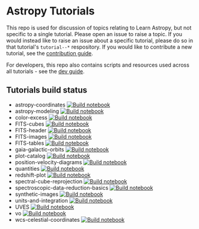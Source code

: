 # Astropy Tutorials

This repo is used for discussion of topics relating to Learn Astropy, but not specific to a single tutorial. Please open an issue to raise a topic. If you would instead like to raise an issue about a specific tutorial, please do so in that tutorial's `tutorial--*` respository. If you would like to contribute a new tutorial, see the [contribution guide](https://learn.astropy.org/contributing/).

For developers, this repo also contains scripts and resources used across all tutorials - see the [dev guide](https://github.com/astropy-learn/dev-guide).

## Tutorials build status
- astropy-coordinates [![Build notebook](https://github.com/astropy-learn/tutorial--astropy-coordinates/actions/workflows/build.yml/badge.svg)](https://github.com/astropy-learn/tutorial--astropy-coordinates/actions/workflows/build.yml)
- astropy-modeling [![Build notebook](https://github.com/astropy-learn/tutorial--astropy-modeling/actions/workflows/build.yml/badge.svg)](https://github.com/astropy-learn/tutorial--astropy-modeling/actions/workflows/build.yml)
- color-excess [![Build notebook](https://github.com/astropy-learn/tutorial--color-excess/actions/workflows/build.yml/badge.svg)](https://github.com/astropy-learn/tutorial--color-excess/actions/workflows/build.yml)
- FITS-cubes [![Build notebook](https://github.com/astropy-learn/tutorial--FITS-cubes/actions/workflows/build.yml/badge.svg)](https://github.com/astropy-learn/tutorial--FITS-cubes/actions/workflows/build.yml)
- FITS-header [![Build notebook](https://github.com/astropy-learn/tutorial--FITS-header/actions/workflows/build.yml/badge.svg)](https://github.com/astropy-learn/tutorial--FITS-header/actions/workflows/build.yml)
- FITS-images [![Build notebook](https://github.com/astropy-learn/tutorial--FITS-images/actions/workflows/build.yml/badge.svg)](https://github.com/astropy-learn/tutorial--FITS-images/actions/workflows/build.yml)
- FITS-tables [![Build notebook](https://github.com/astropy-learn/tutorial--FITS-tables/actions/workflows/build.yml/badge.svg)](https://github.com/astropy-learn/tutorial--FITS-tables/actions/workflows/build.yml)
- gaia-galactic-orbits [![Build notebook](https://github.com/astropy-learn/tutorial--gaia-galactic-orbits/actions/workflows/build.yml/badge.svg)](https://github.com/astropy-learn/tutorial--gaia-galactic-orbits/actions/workflows/build.yml)
- plot-catalog [![Build notebook](https://github.com/astropy-learn/tutorial--plot-catalog/actions/workflows/build.yml/badge.svg)](https://github.com/astropy-learn/tutorial--plot-catalog/actions/workflows/build.yml)
- position-velocity-diagrams [![Build notebook](https://github.com/astropy-learn/tutorial--position-velocity-diagrams/actions/workflows/build.yml/badge.svg)](https://github.com/astropy-learn/tutorial--position-velocity-diagrams/actions/workflows/build.yml)
- quantities [![Build notebook](https://github.com/astropy-learn/tutorial--quantities/actions/workflows/build.yml/badge.svg)](https://github.com/astropy-learn/tutorial--quantities/actions/workflows/build.yml)
- redshift-plot [![Build notebook](https://github.com/astropy-learn/tutorial--redshift-plot/actions/workflows/build.yml/badge.svg)](https://github.com/astropy-learn/tutorial--redshift-plot/actions/workflows/build.yml)
- spectral-cube-reprojection [![Build notebook](https://github.com/astropy-learn/tutorial--spectral-cube-reprojection/actions/workflows/build.yml/badge.svg)](https://github.com/astropy-learn/tutorial--spectral-cube-reprojection/actions/workflows/build.yml)
- spectroscopic-data-reduction-basics [![Build notebook](https://github.com/astropy-learn/tutorial--spectroscopic-data-reduction-basics/actions/workflows/build.yml/badge.svg)](https://github.com/astropy-learn/tutorial--spectroscopic-data-reduction-basics/actions/workflows/build.yml)
- synthetic-images [![Build notebook](https://github.com/astropy-learn/tutorial--synthetic-images/actions/workflows/build.yml/badge.svg)](https://github.com/astropy-learn/tutorial--synthetic-images/actions/workflows/build.yml)
- units-and-integration [![Build notebook](https://github.com/astropy-learn/tutorial--units-and-integration/actions/workflows/build.yml/badge.svg)](https://github.com/astropy-learn/tutorial--units-and-integration/actions/workflows/build.yml)
- UVES [![Build notebook](https://github.com/astropy-learn/tutorial--UVES/actions/workflows/build.yml/badge.svg)](https://github.com/astropy-learn/tutorial--UVES/actions/workflows/build.yml)
- vo [![Build notebook](https://github.com/astropy-learn/tutorial--vo/actions/workflows/build.yml/badge.svg)](https://github.com/astropy-learn/tutorial--vo/actions/workflows/build.yml)
- wcs-celestial-coordinates [![Build notebook](https://github.com/astropy-learn/tutorial--wcs-celestial-coordinates/actions/workflows/build.yml/badge.svg)](https://github.com/astropy-learn/tutorial--wcs-celestial-coordinates/actions/workflows/build.yml)
